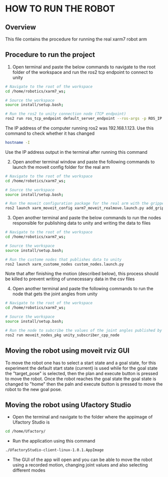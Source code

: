# HOW TO RUN THE ROBOT


## Overview

This file contains the procedure for running the real xarm7 robot arm


## Procedure to run the project
1. Open terminal and paste the below commands to navigate to the root folder of the workspace and run the ros2 tcp endpoint to connect to unity
```bash
# Navigate to the root of the workspace 
cd /home/robotics/xarm7_ws;

# Source the workspace
source install/setup.bash;

# Run the ros2 to unity connection node (TCP endpoint)
ros2 run ros_tcp_endpoint default_server_endpoint --ros-args -p ROS_IP:=192.168.1.123
```

The IP address of the computer running ros2 was 192.168.1.123. Use this command to check whether it has changed
```bash 
hostname -I
```
Use the IP address output in the terminal after running this command

2. Open another terminal window and paste the following commands to launch the moveit config folder for the real arm
```bash
# Navigate to the root of the workspace 
cd /home/robotics/xarm7_ws;

# Source the workspace
source install/setup.bash;

# Run the moveit configuration package for the real arm with the gripper attached
ros2 launch xarm_moveit_config xarm7_moveit_realmove.launch.py add_gripper:=true robot_ip:=192.168.1.225
```

3. Open another terminal and paste the below commands to run the nodes responsible for publishing data to unity and writing the data to files
```bash
# Navigate to the root of the workspace 
cd /home/robotics/xarm7_ws;

# Source the workspace
source install/setup.bash;

# Run the custome nodes that publishes data to unity
ros2 launch xarm_custome_nodes custom_nodes.launch.py
```
Note that after finishing the motion (described below), this process should be killed to prevent writing of unnecessary data in the csv files

4. Open another terminal and paste the following commands to run the node that gets the joint angles from unity
```bash
# Navigate to the root of the workspace 
cd /home/robotics/xarm7_ws;

# Source the workspace
source install/setup.bash;

# Run the node to subcribe the values of the joint angles published by unity
ros2 run moveit_nodes_pkg unity_subscriber_cpp_node
```

## Moving the robot using moveit rviz GUI
To move the robot one has to select a start state and a goal state, for this experiment the default start state (current)
is used while for the goal state the "target_pose" is selected, then the plan and execute button is pressed to move the robot.
Once the robot reaches the goal state the goal state is changed to "home" then the paln and execute button is pressed to move the robot to the new goal pose.


## Moving the robot using Ufactory Studio
- Open the terminal and navigate to the folder where the appimage of Ufactory Studio is
```bash
cd /home/Ufactory/
```
- Run the application using this command
```bash
./UfactoryStudio-client-linux-1.0.1.AppImage
```
- The GUI of the app will open and you can be able to move the robot using a recorded motion, changing joint values and also selecting different modes 